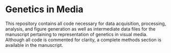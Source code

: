 # Genetics in Media

This repository contains all code necessary for data acquisition, processing, analysis, and figure generation as well as intermediate data files for the manuscript pertaining to representation of genetics in visual media. Although all code is commented for clarity, a complete methods section is available in the manuscript.
